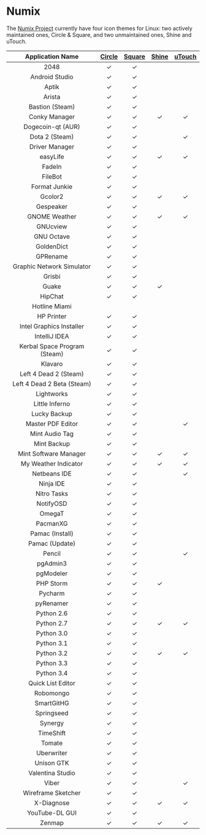 Numix
================

The [Numix Project](http://numixproject.org/) currently have four icon themes for Linux: two actively maintained ones, Circle & Square, and two unmaintained ones, Shine and uTouch.

| Application Name | [Circle](http://me4oslav.deviantart.com/art/Numix-Circle-Linux-Desktop-Icon-Theme-414741466) | [Square](http://satya164.deviantart.com/art/Numix-Square-icons-446392650) | [Shine](https://github.com/numixproject/numix-icon-theme-shine) | [uTouch](http://me4oslav.deviantart.com/art/Numix-uTouch-Linux-Desktop-Icon-Theme-389122876) |
| :---------------: | :---------------: | :---------------: | :---------------: | :---------------: |
| 2048 | ✓ | ✓ |   |   |
| Android Studio | ✓ | ✓ |   |   |
| Aptik | ✓ | ✓ |   |   |
| Arista | ✓ | ✓ |   |   |
| Bastion (Steam) | ✓ | ✓ |   |   |
| Conky Manager | ✓ | ✓ | ✓ | ✓ |
| Dogecoin-qt (AUR) | ✓ | ✓ |   |   |
| Dota 2 (Steam) | ✓ | ✓ |   | ✓ |
| Driver Manager | ✓ | ✓ |   |   |
| easyLife | ✓ | ✓ | ✓ | ✓ |
| FadeIn | ✓ | ✓ |   |   |
| FileBot | ✓ | ✓ |   |   |
| Format Junkie | ✓ | ✓ |   |   |
| Gcolor2 | ✓ | ✓ | ✓ | ✓ |
| Gespeaker | ✓ | ✓ |   |   |
| GNOME Weather | ✓ | ✓ | ✓ | ✓ |
| GNUcview | ✓ | ✓ |   |   |
| GNU Octave | ✓ | ✓ |   |   |
| GoldenDict | ✓ | ✓ |   |   |
| GPRename | ✓ | ✓ |   |   |
| Graphic Network Simulator | ✓ | ✓ |   |   |
| Grisbi | ✓ | ✓ |   |   |
| Guake | ✓ | ✓ | ✓ |   |
| HipChat | ✓ | ✓ |   |   |
| Hotline Miami |   |   |   |   |
| HP Printer | ✓ | ✓ |   |   |
| Intel Graphics Installer | ✓ | ✓ |   |   |
| IntelliJ IDEA | ✓ | ✓ |   |   |
| Kerbal Space Program (Steam) | ✓ | ✓ |   |   |
| Klavaro | ✓ | ✓ |   |   |
| Left 4 Dead 2 (Steam) | ✓ | ✓ |   |   |
| Left 4 Dead 2 Beta (Steam) | ✓ | ✓ |   |   |
| Lightworks | ✓ | ✓ |   |   |
| Little Inferno | ✓ | ✓ |   |   |
| Lucky Backup | ✓ | ✓ |   |   |
| Master PDF Editor | ✓ | ✓ |   | ✓ |
| Mint Audio Tag | ✓ | ✓ |   |   |
| Mint Backup | ✓ | ✓ |   |   |
| Mint Software Manager | ✓ | ✓ | ✓ | ✓ |
| My Weather Indicator | ✓ | ✓ | ✓ | ✓ |
| Netbeans IDE | ✓ | ✓ |   | ✓ |
| Ninja IDE | ✓ | ✓ |   |   |
| Nitro Tasks | ✓ | ✓ |   |   |
| NotifyOSD | ✓ | ✓ |   |   |
| OmegaT | ✓ | ✓ |   |   |
| PacmanXG | ✓ | ✓ |   |   |
| Pamac (Install) | ✓ | ✓ |   |   |
| Pamac (Update) | ✓ | ✓ |   |   |
| Pencil | ✓ | ✓ |   | ✓ |
| pgAdmin3 | ✓ | ✓ |   |   |
| pgModeler | ✓ | ✓ |   |   |
| PHP Storm | ✓ | ✓ | ✓ |   |
| Pycharm | ✓ | ✓ |   |   |
| pyRenamer | ✓ | ✓ |   |   |
| Python 2.6 | ✓ | ✓ |   |   |
| Python 2.7 | ✓ | ✓ | ✓ | ✓ |
| Python 3.0 | ✓ | ✓ |   |   |
| Python 3.1 | ✓ | ✓ |   |   |
| Python 3.2 | ✓ | ✓ | ✓ | ✓ |
| Python 3.3 | ✓ | ✓ |   |   |
| Python 3.4 | ✓ | ✓ |   |   |
| Quick List Editor | ✓ | ✓ |   |   |
| Robomongo | ✓ | ✓ |   |   |
| SmartGitHG | ✓ | ✓ |   |   |
| Springseed | ✓ | ✓ |   |   |
| Synergy | ✓ | ✓ |   |   |
| TimeShift | ✓ | ✓ |   |   |
| Tomate | ✓ | ✓ |   |   |
| Uberwriter | ✓ | ✓ |   |   |
| Unison GTK | ✓ | ✓ |   |   |
| Valentina Studio | ✓ | ✓ |   |   |
| Viber | ✓ | ✓ |   | ✓ |
| Wireframe Sketcher | ✓ | ✓ |   |   |
| X-Diagnose | ✓ | ✓ | ✓ | ✓ |
| YouTube-DL GUI | ✓ | ✓ |   |   |
| Zenmap | ✓ | ✓ | ✓ | ✓ |